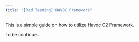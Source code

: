 ```yaml
---
title: "[Red Teaming] HAVOC Framework"
---
```

This is a simple guide on how to utilize Havoc C2 Framework.

To be continue...

